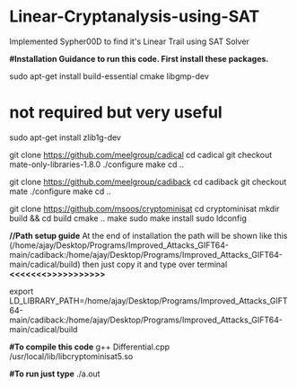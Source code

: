 # Linear-Cryptanalysis-using-SAT
Implemented Sypher00D to find it's Linear Trail using SAT Solver

**#Installation Guidance to run this code. First install these packages.**

sudo apt-get install build-essential cmake libgmp-dev

# not required but very useful
sudo apt-get install zlib1g-dev

git clone https://github.com/meelgroup/cadical
cd cadical
git checkout mate-only-libraries-1.8.0
./configure
make
cd ..

git clone https://github.com/meelgroup/cadiback
cd cadiback
git checkout mate
./configure
make
cd ..

git clone https://github.com/msoos/cryptominisat
cd cryptominisat
mkdir build && cd build
cmake ..
make
sudo make install
sudo ldconfig

**//Path setup guide** 
At the end of installation the path will be shown like this (/home/ajay/Desktop/Programs/Improved_Attacks_GIFT64-main/cadiback:/home/ajay/Desktop/Programs/Improved_Attacks_GIFT64-main/cadical/build) then just copy it and type over terminal
**<<<<<<<<Path Set up>>>>>>>>>>>>**

export LD_LIBRARY_PATH=/home/ajay/Desktop/Programs/Improved_Attacks_GIFT64-main/cadiback:/home/ajay/Desktop/Programs/Improved_Attacks_GIFT64-main/cadical/build

**#To compile this code**
g++ Differential.cpp /usr/local/lib/libcryptominisat5.so

**#To run just type**
./a.out
